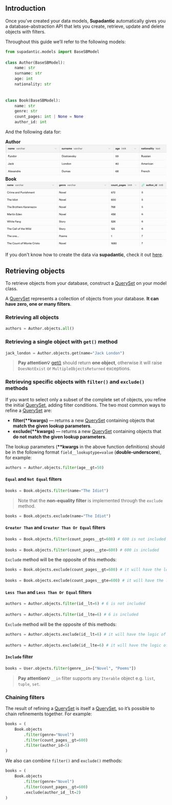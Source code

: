 ## Introduction
Once you’ve created your data models, **Supadantic** automatically gives you a database-abstraction API that lets you create, retrieve, update and delete objects with filters.

Throughout this guide we’ll refer to the following models:
```python
from supadantic.models import BaseSBModel

class Author(BaseSBModel):
    name: str
    surname: str
    age: int
    nationality: str


class Book(BaseSBModel):
    name: str
    genre: str
    count_pages: int | None = None
    author_id: int
```

And the following data for:

**Author**
![Author DB data](img/author_db_data.png)
**Book**
![Book DB data](img/book_db_data.png)

If you don't know how to create the data via **supadantic**, check it out [here](https://makridenko.github.io/supadantic/models/base_sb_model/?h=save#supadantic.models.BaseSBModel.save).

## Retrieving objects
To retrieve objects from your database, construct a [QuerySet](https://makridenko.github.io/supadantic/q_set/) on your model class.

A [QuerySet](https://makridenko.github.io/supadantic/q_set/) represents a collection of objects from your database. **It can have zero, one or many filters**.

### Retrieving all objects
```python
authors = Author.objects.all()
```

### Retrieving a single object with `get()` method
```python
jack_london = Author.objects.get(name="Jack London")
```
>**Pay attention💡**
[get()](https://makridenko.github.io/supadantic/q_set/#supadantic.q_set.QSet.get) should return **one object**, otherwise it will raise `DoesNotExist` or `MultipleObjectsReturned` exceptions.

### Retrieving specific objects with `filter()` and `exclude()` methods
If you want to select only a subset of the complete set of objects, you refine the initial [QuerySet](https://makridenko.github.io/supadantic/q_set/), adding filter conditions. The two most common ways to refine a [QuerySet](https://makridenko.github.io/supadantic/q_set/) are:

- **filter(\*\*kwargs)** — returns a new [QuerySet](https://makridenko.github.io/supadantic/q_set/) containing objects that **match the given lookup parameters**.
- **exclude(\*\*kwargs)** — returns a new [QuerySet](https://makridenko.github.io/supadantic/q_set/) containing objects that **do not match the given lookup parameters**.

The lookup parameters (**\*\*kwargs** in the above function definitions) should be in the following format `field__lookuptype=value` (**double-underscore**), for example:
```python
authors = Author.objects.filter(age__gt=50)
```

#### `Equal` and `Not Equal` filters
```python
books = Book.objects.filter(name="The Idiot")
```
> Note that the **non-equality filter** is implemented through the `exclude` method.

```python
books = Book.objects.exclude(name="The Idiot")
```

#### `Greater Than` and `Greater Than Or Equal` filters
```python
books = Book.objects.filter(count_pages__gt=600) # 600 is not included

books = Book.objects.filter(count_pages__gte=600) # 600 is included
```

`Exclude` method will be the opposite of this methods:
```python
books = Book.objects.exclude(count_pages__gt=600) # it will have the logic of lte (less than or equal) filter

books = Book.objects.exclude(count_pages__gte=600) # it will have the logic of lt (less than) filter
```

####  `Less Than` and `Less Than Or Equal` filters
```python
authors = Author.objects.filter(id__lt=6) # 6 is not included

authors = Author.objects.filter(id__lte=6) # 6 is included
```

`Exclude` method will be the opposite of this methods:
```python
authors = Author.objects.exclude(id__lt=6) # it will have the logic of gte (greater than or equal) filter

authors = Author.objects.exclude(id__lte=6) # it will have the logic of gt (greater than) filter
```

#### `Include` filter
```python
books = User.objects.filter(genre__in=["Novel", "Poems"])
```
>**Pay attention💡**
`__in` filter supports any `Iterable` object e.g. `list`, `tuple`, `set`.

### Chaining filters
The result of refining a [QuerySet](https://makridenko.github.io/supadantic/q_set/) is itself a [QuerySet](https://makridenko.github.io/supadantic/q_set/), so it’s possible to chain refinements together. For example:
```python
books = (
    Book.objects
        .filter(genre="Novel")
        .filter(count_pages__gt=600)
        .filter(author_id=5)
)
```
We also can combine `filter()` and `exclude()` methods:
```python
books = (
    Book.objects
        .filter(genre="Novel")
        .filter(count_pages__gt=600)
        .exclude(author_id__lt=2)
)
```
